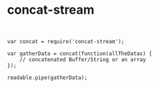 # concat-stream

<br/>

```
var concat = require('concat-stream');

var gatherData = concat(function(allTheDatas) {
    // concatenated Buffer/String or an array
});

readable.pipe(gatherData);
```
<!-- .element: class="javascript" -->
